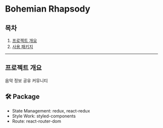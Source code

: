 # Bohemian Rhapsody

## 목차

1. [프로젝트 개요](#프로젝트-개요)
2. [사용 패키지](#-🛠-Package)

***

## 프로젝트 개요

음악 정보 공유 커뮤니티

## 🛠 Package

- State Management: redux, react-redux
- Style Work: styled-components
- Route: react-router-dom
